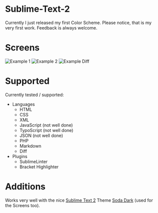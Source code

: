 Sublime-Text-2
==============

Currently I just released my first Color Scheme.
Please notice, that is my very first work.
Feedback is always welcome.

# Screens
![Example 1](https://raw.github.com/pogosheep/Sublime-Text-2/master/Example%201.png "Example 1 with HTML, CSS and PHP.")
![Example 2](https://raw.github.com/pogosheep/Sublime-Text-2/master/Example%202.png "Example 2 with HTML, CSS and PHP.")
![Example Diff](https://raw.github.com/pogosheep/Sublime-Text-2/master/Example%20Diff.png "Example 3 with Diff.")

# Supported
Currently tested / supported:

- Languages
    - HTML
    - CSS
    - XML
    - JavaScript (not well done)
    - TypoScript (not well done)
    - JSON (not well done)
    - PHP
    - Markdown
    - Diff
- Plugins
    - SublimeLinter
    - Bracket Highlighter

# Additions

Works very well with the nice [Sublime Text 2](http://www.sublimetext.com/) Theme [Soda Dark](https://github.com/buymeasoda/soda-theme/#design) (used for the Screens too).